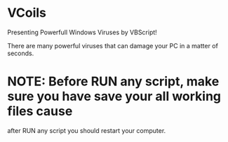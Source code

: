 # VCoils

Presenting Powerfull Windows Viruses by VBScript!

There are many powerful viruses that can damage your PC in a matter of seconds.

# NOTE: Before RUN any script, make sure you have save your all working files cause
after RUN any script you should restart your computer.
